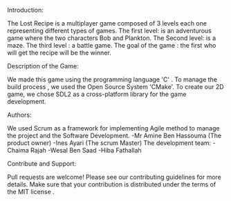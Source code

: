 Introduction:

The Lost Recipe is a multiplayer game composed of 3 levels each one representing different types of games.
The first level: is an adventurous game where the two characters Bob and Plankton.
The Second level: is a maze.
The third level : a battle game.
The goal of the game : the first who will get the recipe will be the winner.

Description of the Game:

We made this game using the  programming language 'C' .
To manage the build process , we used the Open Source System 'CMake'.
To create our 2D game, we chose SDL2 as a cross-platform library for the game development.

Authors:

We used Scrum as a framework for implementing Agile method to manage the project and the Software Development.
-Mr Amine Ben Hassouma (The product owner)
-Ines Ayari (The scrum Master)
The development team:
-Chaima Rajah 
-Wesal Ben Saad 
-Hiba Fathallah

Contribute and Support:

Pull requests are welcome! Please see our contributing guidelines for more details.
Make sure that your contribution is distributed under the terms of the MIT license <LICENSE>.
